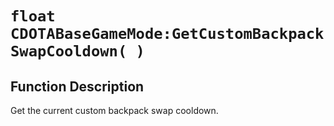 # `float CDOTABaseGameMode:GetCustomBackpackSwapCooldown( )`
## Function Description
Get the current custom backpack swap cooldown.
